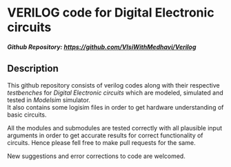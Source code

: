 # VERILOG code for Digital Electronic circuits

##### Github Repository: https://github.com/VlsiWithMedhavi/Verilog

## Description
This github repository consists of verilog codes along with their respective *testbenches* for *Digital Electronic circuits* which are modeled, simulated and tested in *Modelsim* simulator.  
It also contains some logisim files in order to get hardware understanding of basic circuits. 

All the modules and submodules are tested correctly with all plausible input arguments in order to get accurate results for correct functionality of circuits. Hence please fell free to make pull requests for the same.

New suggestions and error corrections to code are welcomed. 


